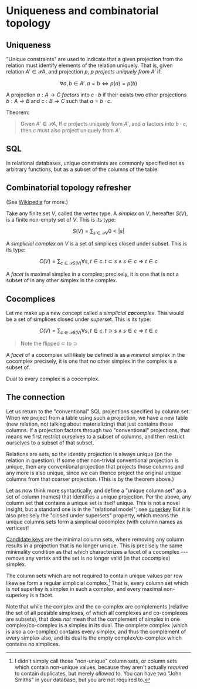 # Uniqueness and combinatorial topology

## Uniqueness

"Unique constraints" are used to indicate that a given projection from the relation must identify elements of the relation uniquely.
That is, given relation $A' \in \mathscr{P}A$, and projection $p$, $p$ *projects uniquely from* $A'$ if:

```math
\forall a, b \in A' .\, a = b \Leftrightarrow p(a) = p(b)
```

A projection $a : A \to C$ *factors* into $c \cdot b$ if their exists two other projections $b : A \to B$ and $c : B \to C$ such that $a = b \cdot c$.

Theorem:

> Given $A' \in \mathscr{P}A$,
> If $a$ projects uniquely from $A'$, and $a$ factors into $b \cdot c$, then $c$ must also project uniquely from $A'$.

## SQL

In relational databases, unique constraints are commonly specified not as arbitrary functions, but as a subset of the columns of the table.

## Combinatorial topology refresher

(See [Wikipedia](https://en.wikipedia.org/wiki/Abstract_simplicial_complex) for more.)

Take any finite set $V$, called the vertex type.
A *simplex* on $V$, hereafter $S(V)$, is a finite non-empty set of $V$.
This is its type:

```math
S(V) = \sum_{s \in \mathscr{P}V} 0 \lt |s|
```

A *simplicial complex* on $V$ is a set of simplices closed under subset.
This is its type:

```math
C(V) = \sum_{c \in \mathscr{P}S(V)} \forall s, t \in c.\, t \subset s \wedge s \in c \Rightarrow t \in c
```

A *facet* is maximal simplex in a complex;
precisely, it is one that is not a subset of in any other simplex in the complex.

## Cocomplices

Let me make up a new concept called a *simplicial **co**complex*.
This would be a set of simplices closed under *super*set.
This is its type:

```math
C(V) = \sum_{c \in \mathscr{P}S(V)} \forall s, t \in c.\, t \supset s \wedge s \in c \Rightarrow t \in c
```

> Note the flipped $\subset$ to  $\supset$

A *facet* of a cocomplex will likely be defined is as a *minimal* simplex in the cocomplex
precisely, it is one that no other simplex in the complex is a subset of.

Dual to every complex is a cocomplex.

## The connection

Let us return to the "conventional" SQL projections specified by column set.
When we project from a table using such a projection, we have a new table (new relation, not talking about materializing) that just contains those columns.
If a projection factors through two "conventional" projections, that means we first restrict ourselves to a subset of columns, and then restrict ourselves to a subset of that subset.

Relations are sets, so the identity projection is always unique (on the relation in question).
If some other non-trivial conventional projection is unique, then any conventional projection that projects those columns and any more is also unique, since we can thence project the original unique columns from that coarser projection.
(This is by the theorem above.)

Let as now think more syntactically, and define a "unique column set" as a set of column (names) that identifies a unique projection.
Per the above, any column set that contains a unique set is itself unique.
This is not a novel insight, but a standard one is in the "relational model"; see [superkey](https://en.wikipedia.org/wiki/Superkey)
But it is also precisely the "closed under supersets" property, which means the unique columns sets form a simplicial cocomplex (with column names as vertices)!

[Candidate keys](https://en.wikipedia.org/wiki/Candidate_key) are the minimal column sets, where removing any column results in a projection that is no longer unique.
This is precisely the same minimality condition as that which characterizes a facet of a cocomplex --- remove any vertex and the set is no longer valid (in that cocomplex) simplex.

The column sets which are not required to contain unique values per row likewise form a regular simplicial complex.[^non-unique]
That is, every column set which is *not* superkey is simplex in such a complex, and every maximal non-superkey is a facet.

Note that while the complex and the co-complex are complements (relative the set of all possible simplexes, of which all complexes and co-complexes are subsets), that does *not* mean that the complement of simplex in one complex/co-complex is a simplex in its dual.
The complete complex (which is also a co-complex) contains every simplex, and thus the complement of every simplex also, and its dual is the empty complex/co-complex which contains no simplices.

[^non-unique]: I didn't simply call those "non-unique" column sets, or column sets which contain non-unique values, because they aren't actually *required* to contain duplicates, but merely *allowed* to.
  You can have two "John Smiths" in your database, but you are not required to.
